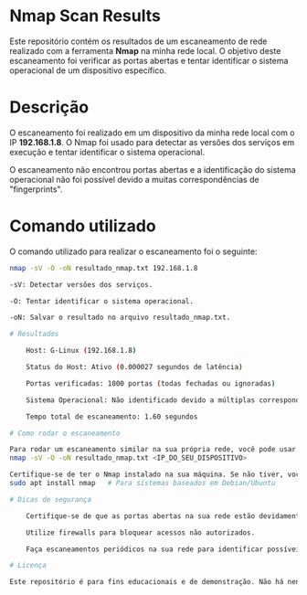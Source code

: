 # Nmap Scan Results

Este repositório contém os resultados de um escaneamento de rede realizado com a ferramenta **Nmap** na minha rede local. O objetivo deste escaneamento foi verificar as portas abertas e tentar identificar o sistema operacional de um dispositivo específico.

# Descrição

O escaneamento foi realizado em um dispositivo da minha rede local com o IP **192.168.1.8**. O Nmap foi usado para detectar as versões dos serviços em execução e tentar identificar o sistema operacional.

O escaneamento não encontrou portas abertas e a identificação do sistema operacional não foi possível devido a muitas correspondências de "fingerprints".

# Comando utilizado

O comando utilizado para realizar o escaneamento foi o seguinte:

```bash
nmap -sV -O -oN resultado_nmap.txt 192.168.1.8

-sV: Detectar versões dos serviços.

-O: Tentar identificar o sistema operacional.

-oN: Salvar o resultado no arquivo resultado_nmap.txt.

# Resultados

    Host: G-Linux (192.168.1.8)

    Status do Host: Ativo (0.000027 segundos de latência)

    Portas verificadas: 1000 portas (todas fechadas ou ignoradas)

    Sistema Operacional: Não identificado devido a múltiplas correspondências de fingerprints

    Tempo total de escaneamento: 1.60 segundos

# Como rodar o escaneamento

Para rodar um escaneamento similar na sua própria rede, você pode usar o seguinte comando (modificando o IP conforme necessário):
nmap -sV -O -oN resultado_nmap.txt <IP_DO_SEU_DISPOSITIVO>

Certifique-se de ter o Nmap instalado na sua máquina. Se não tiver, você pode instalar com o comando:
sudo apt install nmap   # Para sistemas baseados em Debian/Ubuntu

# Dicas de segurança

    Certifique-se de que as portas abertas na sua rede estão devidamente protegidas e configuradas.

    Utilize firewalls para bloquear acessos não autorizados.

    Faça escaneamentos periódicos na sua rede para identificar possíveis vulnerabilidades.

# Licença

Este repositório é para fins educacionais e de demonstração. Não há nenhuma licença específica, então, use-o por sua conta e risco.
